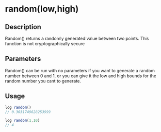 # random(low,high)

## Description

Random() returns a randomly generated value between two points. This function is not cryptographically secure

## Parameters

Random() can be run with no parameters if you want to generate a random number between 0 and 1, or you can give it the low and high bounds for the random number you cant to generate.

## Usage

```javascript
log random()
// 0.3031749628253999

log random(1,10)
// 4
```

